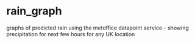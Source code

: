 rain_graph
==========

graphs of predicted rain using the metoffice datapoint service - showing precipitation for next few hours for any UK location 
